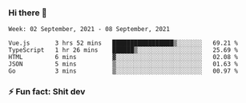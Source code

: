 ### Hi there 👋
<!--START_SECTION:waka-->
```text
Week: 02 September, 2021 - 08 September, 2021

Vue.js       3 hrs 52 mins   █████████████████▒░░░░░░░   69.21 % 
TypeScript   1 hr 26 mins    ██████▒░░░░░░░░░░░░░░░░░░   25.69 % 
HTML         6 mins          ▓░░░░░░░░░░░░░░░░░░░░░░░░   02.08 % 
JSON         5 mins          ▒░░░░░░░░░░░░░░░░░░░░░░░░   01.63 % 
Go           3 mins          ▒░░░░░░░░░░░░░░░░░░░░░░░░   00.97 % 
```
<!--END_SECTION:waka-->
<!--
**TG4LAaron/TG4LAaron** is a ✨ _special_ ✨ repository because its `README.md` (this file) appears on your GitHub profile.

Here are some ideas to get you started:

- 🔭 I’m currently working on ...
- 🌱 I’m currently learning ...
- 👯 I’m looking to collaborate on ...
- 🤔 I’m looking for help with ...
- 💬 Ask me about ...
- 📫 How to reach me: ...
- 😄 Pronouns: ...
- ⚡ Fun fact: ...
-->
### ⚡ Fun fact: Shit dev
